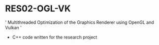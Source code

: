 # RES02-OGL-VK

' Multithreaded Optimization of the Graphics Renderer using OpenGL and Vulkan '
 - C++ code written for the research project
